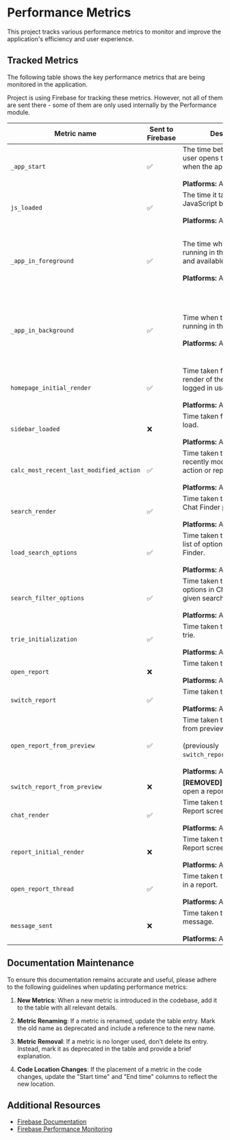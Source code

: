 # Performance Metrics

This project tracks various performance metrics to monitor and improve the application's efficiency and user experience.

## Tracked Metrics

The following table shows the key performance metrics that are being monitored in the application.

Project is using Firebase for tracking these metrics. However, not all of them are sent there - some of them are only used internally by the Performance module.

| Metric name | Sent to Firebase | Description | Start time | End time |
|----------|----------|----------|----------|----------|
| `_app_start`   | ✅ | The time between when the user opens the app and when the app is responsive.<br><br>**Platforms:** Android     | Starts when the app's `FirebasePerfProvider` `ContentProvider` completes its `onCreate` method.     | Stops when the first activity's `onResume()` method is called.     |
| `js_loaded`    | ✅ | The time it takes for the JavaScript bundle to load. <br><br>**Platforms:** Android, iOS | **Android:** Starts in the `onCreate` method.<br><br>**iOS:** Starts in the AppDelegate's `didFinishLaunchingWithOptions` method.    | Stops at the first render of the app via native module on the JS side.     |
| `_app_in_foreground`    | ✅ | The time when the app is running in the foreground and available to the user.<br><br>**Platforms:** Android, iOS     | **Android:** Starts when the first activity to reach the foreground has its `onResume()` method called. <br><br>**iOS:** Starts when the application receives the `UIApplicationDidBecomeActiveNotification` notification.   | **Android:** Stops when the last activity to leave the foreground has its `onStop()` method called. <br><br>**iOS:** Stops when it receives the `UIApplicationWillResignActiveNotification` notification.     |
| `_app_in_background`    | ✅ | Time when the app is running in the background.<br><br>**Platforms:** Android, iOS    | **Android:** Starts when the last activity to leave the foreground has its `onStop()` method called. <br><br>**iOS:** Starts when the application receives the `UIApplicationWillResignActiveNotification` notification.   | **Android:** Stops when the first activity to reach the foreground has its `onResume()` method called. <br><br>**iOS:** Stops when it receives the `UIApplicationDidBecomeActiveNotification` notification.     |
| `homepage_initial_render`   | ✅ | Time taken for the initial render of the app for a logged in user.<br><br>**Platforms:** All     | Starts at the beginning of the initial render of the app.     | Stops once the `AuthScreens` component is mounted.     |
| `sidebar_loaded`    | ❌ | Time taken for the Sidebar to load.<br><br>**Platforms:** All      | Starts when the Sidebar is mounted.     | Stops when the Splash Screen is hidden.     |
| `calc_most_recent_last_modified_action`    | ✅ | Time taken to find the most recently modified report action or report.<br><br>**Platforms:** All      | Starts when the app reconnects to the network     | Ends when the app reconnects to the network and the most recent report action or report is found.     |
| `search_render`   | ✅ | Time taken to render the Chat Finder page.<br><br>**Platforms:** All      | Starts when the Chat Finder icon in LHN is pressed.     | Stops when the list of available options is rendered for the first time.     |
| `load_search_options`    | ✅ | Time taken to generate the list of options used in Chat Finder.<br><br>**Platforms:** All     | Starts when the `getSearchOptions` function is called.     | Stops when the list of available options is generated.     |
| `search_filter_options`    | ✅ | Time taken to filter search options in Chat Finder by given search value.<br><br>**Platforms:** All     | Starts when user types something in the Chat Finder search input.     | Stops when the list of filtered options is generated.     |
| `trie_initialization`   | ✅ | Time taken to build the emoji trie.<br><br>**Platforms:** All      | Starts when emoji trie begins to build.     | Stops when emoji trie building is complete.     |
| `open_report`    | ❌ | Time taken to open a report.<br><br>**Platforms:** All      | Starts when the row in the `LHNOptionsList` is pressed.     | Stops when the `ReportActionsList` finishes laying out.     |
| `switch_report`    | ✅ | Time taken to open report.<br><br>**Platforms:** All      | Starts when the chat in the LHN is pressed.      | Stops when the `ReportActionsList` finishes laying out.     |
| `open_report_from_preview`   | ✅ | Time taken to open a report from preview.<br><br>(previously `switch_report_from_preview`)<br><br>**Platforms:** All     | Starts when the user presses the Report Preview.     | Stops when the `ReportActionsList` finishes laying out.     |
| `switch_report_from_preview`   | ❌ | **[REMOVED]** Time taken to open a report from preview.      | Starts when the user presses the Report Preview.     | Stops when the `ReportActionsList` finishes laying out.     |
| `chat_render`    | ✅ | Time taken to render  the Report screen.<br><br>**Platforms:** All      | Starts when the `ReportScreen` is being rendered for the first time.     | Stops once the `ReportScreen` component is mounted.     |
| `report_initial_render`   | ❌ | Time taken to render the Report screen.<br><br>**Platforms:** All      | Starts when the first item is rendered in the `LHNOptionsList`.     | Stops when the `ReportActionsList` finishes laying out.     |
| `open_report_thread`   | ✅ | Time taken to open a thread in a report.<br><br>**Platforms:** All      | Starts when user presses Report Action Item.     | Stops when the `ReportActionsList` finishes laying out.     |
| `message_sent`    | ❌ | Time taken to send a message.<br><br>**Platforms:** All      | Starts when the new message is sent.     | Stops when the message is being rendered in the chat.     |

## Documentation Maintenance

To ensure this documentation remains accurate and useful, please adhere to the following guidelines when updating performance metrics:

1. **New Metrics**: When a new metric is introduced in the codebase, add it to the table with all relevant details.

2. **Metric Renaming**: If a metric is renamed, update the table entry. Mark the old name as deprecated and include a reference to the new name.

3. **Metric Removal**: If a metric is no longer used, don't delete its entry. Instead, mark it as deprecated in the table and provide a brief explanation.

4. **Code Location Changes**: If the placement of a metric in the code changes, update the "Start time" and "End time" columns to reflect the new location.


## Additional Resources

- [Firebase Documentation](https://firebase.google.com/docs)
- [Firebase Performance Monitoring](https://firebase.google.com/docs/perf-mon)